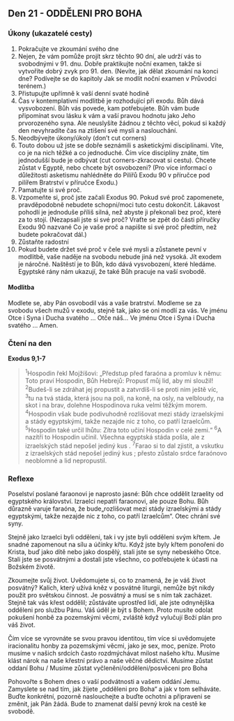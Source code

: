 

## Den 21 - ODDĚLENI PRO BOHA
### Úkony (ukazatelé cesty)
1. Pokračujte ve zkoumání svého dne
1. Nejen, že vám pomůže projít skrz těchto 90 dní, ale udrží vás to svobodnými v 91. dnu. Dobře praktikujte noční examen, takže si vytvoříte dobrý zvyk pro 91. den. (Nevíte, jak dělat zkoumání na konci dne? Podívejte se do kapitoly Jak se modlit noční examen v Průvodci terénem.)
2. Přistupujte upřímně k vaší denní svaté hodině
1. Čas v kontemplativní modlitbě je rozhodující při exodu. Bůh dává vysvobození. Bůh vás povede, kam potřebujete. Bůh vám bude připomínat svou lásku k vám a vaší pravou hodnotu jako Jeho prvorozeného syna. Ale neuslyšíte žádnou z těchto věcí, pokud si každý den nevyhradíte čas na ztišení své mysli a naslouchání.
3. Neodbývejte úkony/úkoly (don’t cut corners)
1. Touto dobou už jste se dobře seznámili s asketickými disciplínami. Víte, co je na nich těžké a co jednoduché. Čím více disciplíny znáte, tím jednodušší bude je odbývat (cut corners-zkracovat si cestu). Chcete zůstat v Egyptě, nebo chcete být osvobozeni? (Pro více informací o důležitosti asketismu nahlédněte do Pilířů Exodu 90 v příručce pod pilířem Bratrství v příručce Exodu.)
4. Pamatujte si své proč.
1. Vzpomeňte si, proč jste začali Exodus 90. Pokud své proč zapomenete, pravděpodobně nebudete schopni/moci tuto cestu dokončit. Lákavost pohodlí je jednoduše příliš silná, než abyste ji překonali bez proč, které za to stojí. (Nezapsali jste si své proč? Vraťte se zpět do části příručky Exodu 90 nazvané Co je vaše proč a napište si své proč předtím, než budete pokračovat dál.)
5. Zůstaňte radostní
1. Pokud budete držet své proč v čele své mysli a zůstanete pevní v modlitbě, vaše naděje na svobodu nebude jiná než vysoká. Jít exodem je náročné. Naštěstí je to Bůh, kdo dává vysvobození, které hledáme. Egyptské rány nám ukazují, že také Bůh pracuje na vaší svobodě.

#### Modlitba
Modlete se, aby Pán osvobodil vás a vaše bratrství.
Modleme se za svobodu všech mužů v exodu, stejně tak, jako se oni modlí za vás.
Ve jménu Otce i Syna i Ducha svatého … Otče náš… Ve jménu Otce i Syna i Ducha svatého … Amen.
### Čtení na den
**Exodus 9,1-7** 
 
> <sup>1</sup>Hospodin řekl Mojžíšovi: „Předstup před faraóna a promluv k němu: Toto praví Hospodin, Bůh Hebrejů: Propusť můj lid, aby mi sloužil!
> <sup>2</sup>Budeš-li se zdráhat jej propustit a zatvrdíš-li se proti nim ještě víc,
> <sup>3</sup>tu na tvá stáda, která jsou na poli, na koně, na osly, na velbloudy, na skot i na brav, dolehne Hospodinova ruka velmi těžkým morem.
> <sup>4</sup>Hospodin však bude podivuhodně rozlišovat mezi stády izraelskými a stády egyptskými, takže nezajde nic z toho, co patří Izraelcům.
> <sup>5</sup>Hospodin také určil lhůtu: Zítra toto učiní Hospodin v celé zemi.“
> <sup>6</sup>A nazítří to Hospodin učinil. Všechna egyptská stáda pošla, ale z izraelských stád nepošel jediný kus .
> <sup>7</sup>Farao si to dal zjistit, a vskutku z izraelských stád nepošel jediný kus ; přesto zůstalo srdce faraónovo neoblomné a lid nepropustil.
  

### Reflexe

Poselství poslané faraonovi je naprosto jasné: Bůh chce oddělit Izraelity od egyptského království. Izraelci nepatří
faraonovi, ale pouze Bohu. Bůh důrazně varuje faraóna, že bude„rozlišovat mezi stády izraelskými a stády
egyptskými, takže nezajde nic z toho, co patří Izraelcům“. Otec chrání své syny.

Stejně jako Izraelci byli odděleni, tak i vy jste byli odděleni svým křtem. Je snadné zapomenout na sílu a účinky
křtu. Když jste byly křtem ponořeni do Krista, buď jako dítě nebo jako dospělý, stali jste se syny nebeského Otce.
Stali jste se posvátnými a dostali jste všechno, co potřebujete k účasti na Božském životě.

Zkoumejte svůj život. Uvědomujete si, co to znamená, že je váš život posvátný? Kalich, který užívá kněz v
posvátné liturgii, nemůže být nikdy použit pro světskou činnost. Je posvátný a musí se s ním tak zacházet. Stejně
tak vás křest oddělil; zůstáváte uprostřed lidí, ale jste odnynějška odděleni pro službu Pánu. Váš úděl je být s
Bohem. Proto musíte odolat pokušení honbě za pozemskými věcmi, zvláště když vylučují Boží plán pro váš život.

Čím více se vyrovnáte se svou pravou identitou, tím více si uvědomujete iracionalitu honby za pozemskými věcmi,
jako je sex, moc, peníze. Proto musíme v našich srdcích často rozdmýchávat milost našeho křtu. Musíme klást
nárok na naše křestní právo a naše věčné dědictví. Musíme zůstat oddaní Bohu / Musíme zůstat
vyčleněni/odděleni/posvěceni pro Boha

Pohovořte s Bohem dnes o vaší podvátnosti a vašem oddání Jemu. Zamyslete se nad tím, jak žijete „odděleni pro
Boha“ a jak v tom selháváte. Buďte konkrétní, pozorně naslouchejte a buďte ochotni a připraveni se změnit, jak
Pán žádá. Bude to znamenat další pevný krok na cestě ke svobodě.

